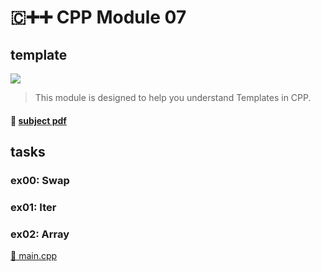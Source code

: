 # 🇨➕➕ CPP Module 07
## template

![](https://badge42.herokuapp.com/api/project/youkim/CPP%20Module%2001)

> This module is designed to help you understand Templates in CPP.
#### 📄 [subject pdf](https://cdn.intra.42.fr/pdf/pdf/35954/en.subject.pdf)

## tasks

### ex00: Swap

### ex01: Iter

### ex02: Array
[💾 main.cpp](https://projects.intra.42.fr/uploads/document/document/6293/main.cpp)
